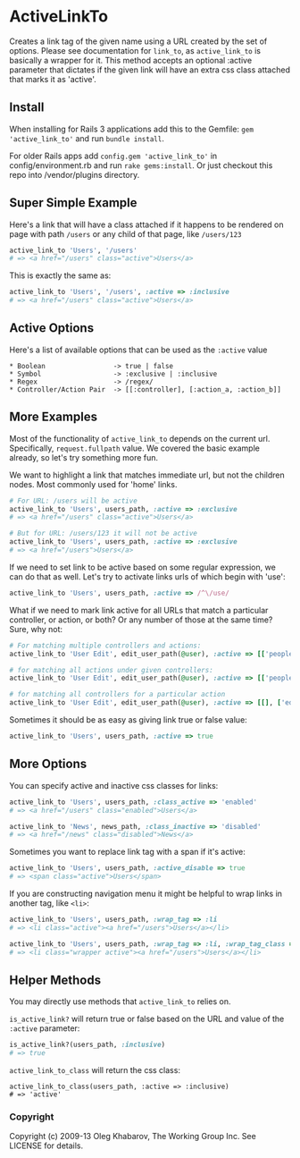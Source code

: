 # ActiveLinkTo
Creates a link tag of the given name using a URL created by the set of options. Please see documentation for `link_to`, as `active_link_to` is basically a wrapper for it. This method accepts an optional :active parameter that dictates if the given link will have an extra css class attached that marks it as 'active'.

## Install
When installing for Rails 3 applications add this to the Gemfile: `gem 'active_link_to'` and run `bundle install`.

For older Rails apps add `config.gem 'active_link_to'` in config/environment.rb and run `rake gems:install`. Or just checkout this repo into /vendor/plugins directory.

## Super Simple Example
Here's a link that will have a class attached if it happens to be rendered 
on page with path `/users` or any child of that page, like `/users/123`

```ruby
active_link_to 'Users', '/users'
# => <a href="/users" class="active">Users</a>
```

This is exactly the same as:

```ruby
active_link_to 'Users', '/users', :active => :inclusive
# => <a href="/users" class="active">Users</a>
```

## Active Options
Here's a list of available options that can be used as the `:active` value

```
* Boolean                 -> true | false
* Symbol                  -> :exclusive | :inclusive
* Regex                   -> /regex/
* Controller/Action Pair  -> [[:controller], [:action_a, :action_b]]
```

## More Examples
Most of the functionality of `active_link_to` depends on the current
url. Specifically, `request.fullpath` value. We covered the basic example
already, so let's try something more fun.

We want to highlight a link that matches immediate url, but not the children
nodes. Most commonly used for 'home' links.
   
```ruby 
# For URL: /users will be active
active_link_to 'Users', users_path, :active => :exclusive
# => <a href="/users" class="active">Users</a>
```

```ruby
# But for URL: /users/123 it will not be active
active_link_to 'Users', users_path, :active => :exclusive
# => <a href="/users">Users</a>
```
    
If we need to set link to be active based on some regular expression, we can do
that as well. Let's try to activate links urls of which begin with 'use':

```ruby
active_link_to 'Users', users_path, :active => /^\/use/
```
    
What if we need to mark link active for all URLs that match a particular controller,
or action, or both? Or any number of those at the same time? Sure, why not:
   
```ruby 
# For matching multiple controllers and actions:
active_link_to 'User Edit', edit_user_path(@user), :active => [['people', 'news'], ['show', 'edit']]

# for matching all actions under given controllers:
active_link_to 'User Edit', edit_user_path(@user), :active => [['people', 'news'], []]

# for matching all controllers for a particular action
active_link_to 'User Edit', edit_user_path(@user), :active => [[], ['edit']]
```
    
Sometimes it should be as easy as giving link true or false value:

```ruby
active_link_to 'Users', users_path, :active => true
```
    
## More Options
You can specify active and inactive css classes for links:

```ruby
active_link_to 'Users', users_path, :class_active => 'enabled'
# => <a href="/users" class="enabled">Users</a>

active_link_to 'News', news_path, :class_inactive => 'disabled'
# => <a href="/news" class="disabled">News</a>
```
    
Sometimes you want to replace link tag with a span if it's active:

```ruby
active_link_to 'Users', users_path, :active_disable => true
# => <span class="active">Users</span>
```

If you are constructing navigation menu it might be helpful to wrap links in another tag, like `<li>`:

```ruby
active_link_to 'Users', users_path, :wrap_tag => :li
# => <li class="active"><a href="/users">Users</a></li>

active_link_to 'Users', users_path, :wrap_tag => :li, :wrap_tag_class => 'wrapper'
# => <li class="wrapper active"><a href="/users">Users</a></li>
```
    
## Helper Methods
You may directly use methods that `active_link_to` relies on. 

`is_active_link?` will return true or false based on the URL and value of the `:active` parameter:
    
```ruby
is_active_link?(users_path, :inclusive)
# => true
```
    
`active_link_to_class` will return the css class:
    
```
active_link_to_class(users_path, :active => :inclusive)
# => 'active'
```

### Copyright

Copyright (c) 2009-13 Oleg Khabarov, The Working Group Inc. See LICENSE for details.
